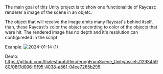 The main goal of this Unity project is to show one functionalitie of Raycast: renderer a image of the scene in an objetc.

The object that will receive the image emits many Raycast's behind itself, than, these Raycast's color the object according to color of the objects that were hit. The rendered image has no depth and it's resolution can configureded in the script

Exanple:
![2024-01-14 (1)](https://github.com/thalesfarah/RenderingFromScene_Unity/assets/129345980/e0583404-ab2e-48f5-b0f7-14b56f2bfb0b)

Demo:
https://github.com/thalesfarah/RenderingFromScene_Unity/assets/129345980/08f7d006-9f95-4038-a561-04ce7265b295
